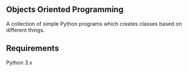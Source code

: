 ## Objects Oriented Programming

A collection of simple Python programs which creates classes based on different things.

## Requirements

Python 3.x
